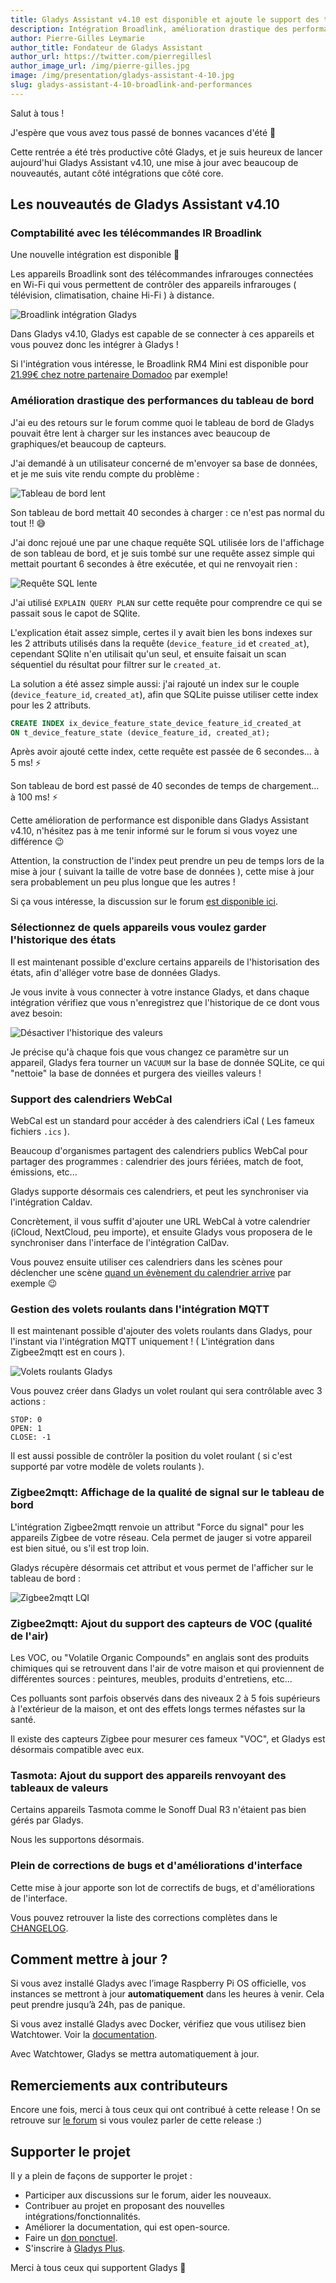 ```yaml
---
title: Gladys Assistant v4.10 est disponible et ajoute le support des télécommandes IR Broadlink
description: Intégration Broadlink, amélioration drastique des performances et nouvelles compatibilités Zigbee
author: Pierre-Gilles Leymarie
author_title: Fondateur de Gladys Assistant
author_url: https://twitter.com/pierregillesl
author_image_url: /img/pierre-gilles.jpg
image: /img/presentation/gladys-assistant-4-10.jpg
slug: gladys-assistant-4-10-broadlink-and-performances
---
```


Salut à tous !

J'espère que vous avez tous passé de bonnes vacances d'été 🙂

Cette rentrée a été très productive côté Gladys, et je suis heureux de lancer aujourd'hui Gladys Assistant v4.10, une mise à jour avec beaucoup de nouveautés, autant côté intégrations que côté core.

<!--truncate-->

## Les nouveautés de Gladys Assistant v4.10

### Comptabilité avec les télécommandes IR Broadlink

Une nouvelle intégration est disponible 🎉

Les appareils Broadlink sont des télécommandes infrarouges connectées en Wi-Fi qui vous permettent de contrôler des appareils infrarouges ( télévision, climatisation, chaine Hi-Fi ) à distance.

![Broadlink intégration Gladys](../../../static/img/articles/fr/gladys-4-10/broadlink.jpg)

Dans Gladys v4.10, Gladys est capable de se connecter à ces appareils et vous pouvez donc les intégrer à Gladys !

Si l'intégration vous intéresse, le Broadlink RM4 Mini est disponible pour [21.99€ chez notre partenaire Domadoo](https://www.domadoo.fr/fr/controle-infrarouge/5592-broadlink-telecommande-universelle-irwifi-rm4-mini-pour-smartphone.html?domid=17) par exemple!

### Amélioration drastique des performances du tableau de bord

J'ai eu des retours sur le forum comme quoi le tableau de bord de Gladys pouvait être lent à charger sur les instances avec beaucoup de graphiques/et beaucoup de capteurs.

J'ai demandé à un utilisateur concerné de m'envoyer sa base de données, et je me suis vite rendu compte du problème :

![Tableau de bord lent](../../../static/img/articles/fr/gladys-4-10/slow-dashboard.jpg)

Son tableau de bord mettait 40 secondes à charger : ce n'est pas normal du tout !! 😅

J'ai donc rejoué une par une chaque requête SQL utilisée lors de l'affichage de son tableau de bord, et je suis tombé sur une requête assez simple qui mettait pourtant 6 secondes à être exécutée, et qui ne renvoyait rien :

![Requête SQL lente](../../../static/img/articles/fr/gladys-4-10/slow-sql-query.jpg)

J'ai utilisé `EXPLAIN QUERY PLAN` sur cette requête pour comprendre ce qui se passait sous le capot de SQlite.

L'explication était assez simple, certes il y avait bien les bons indexes sur les 2 attributs utilisés dans la requête (`device_feature_id` et `created_at`), cependant SQlite n'en utilisait qu'un seul, et ensuite faisait un scan séquentiel du résultat pour filtrer sur le `created_at`.

La solution a été assez simple aussi: j'ai rajouté un index sur le couple (`device_feature_id`, `created_at`), afin que SQLite puisse utiliser cette index pour les 2 attributs.

```sql
CREATE INDEX ix_device_feature_state_device_feature_id_created_at
ON t_device_feature_state (device_feature_id, created_at);
```

Après avoir ajouté cette index, cette requête est passée de 6 secondes... à 5 ms! ⚡

Son tableau de bord est passé de 40 secondes de temps de chargement... à 100 ms! ⚡

Cette amélioration de performance est disponible dans Gladys Assistant v4.10, n'hésitez pas à me tenir informé sur le forum si vous voyez une différence 😉

Attention, la construction de l'index peut prendre un peu de temps lors de la mise à jour ( suivant la taille de votre base de données ), cette mise à jour sera probablement un peu plus longue que les autres !

Si ça vous intéresse, la discussion sur le forum [est disponible ici](https://community.gladysassistant.com/t/probleme-de-performance-sur-dashboard-avec-beaucoup-de-graphiques/7522/6?u=pierre-gilles).

### Sélectionnez de quels appareils vous voulez garder l'historique des états

Il est maintenant possible d'exclure certains appareils de l'historisation des états, afin d'alléger votre base de données Gladys.

Je vous invite à vous connecter à votre instance Gladys, et dans chaque intégration vérifiez que vous n'enregistrez que l'historique de ce dont vous avez besoin:

![Désactiver l'historique des valeurs](../../../static/img/articles/fr/gladys-4-10/keep-state-history.jpg)

Je précise qu'à chaque fois que vous changez ce paramètre sur un appareil, Gladys fera tourner un `VACUUM` sur la base de donnée SQLite, ce qui "nettoie" la base de données et purgera des vieilles valeurs !

### Support des calendriers WebCal

WebCal est un standard pour accéder à des calendriers iCal ( Les fameux fichiers `.ics` ).

Beaucoup d'organismes partagent des calendriers publics WebCal pour partager des programmes : calendrier des jours fériées, match de foot, émissions, etc...

Gladys supporte désormais ces calendriers, et peut les synchroniser via l'intégration Caldav.

Concrètement, il vous suffit d'ajouter une URL WebCal à votre calendrier (iCloud, NextCloud, peu importe), et ensuite Gladys vous proposera de le synchroniser dans l'interface de l'intégration CalDav.

Vous pouvez ensuite utiliser ces calendriers dans les scènes pour déclencher une scène [quand un évènement du calendrier arrive](/fr/docs/scenes/calendar-event-is-coming-trigger/) par exemple 😉

### Gestion des volets roulants dans l'intégration MQTT

Il est maintenant possible d'ajouter des volets roulants dans Gladys, pour l'instant via l'intégration MQTT uniquement ! ( L'intégration dans Zigbee2mqtt est en cours ).

![Volets roulants Gladys](../../../static/img/articles/fr/gladys-4-10/shutters.jpg)

Vous pouvez créer dans Gladys un volet roulant qui sera contrôlable avec 3 actions :

```
STOP: 0
OPEN: 1
CLOSE: -1
```

Il est aussi possible de contrôler la position du volet roulant ( si c'est supporté par votre modèle de volets roulants ).

### Zigbee2mqtt: Affichage de la qualité de signal sur le tableau de bord

L'intégration Zigbee2mqtt renvoie un attribut "Force du signal" pour les appareils Zigbee de votre réseau. Cela permet de jauger si votre appareil est bien situé, ou s'il est trop loin.

Gladys récupère désormais cet attribut et vous permet de l'afficher sur le tableau de bord :

![Zigbee2mqtt LQI](../../../static/img/articles/fr/gladys-4-10/z2m-lqi.jpg)

### Zigbee2mqtt: Ajout du support des capteurs de VOC (qualité de l'air)

Les VOC, ou "Volatile Organic Compounds" en anglais sont des produits chimiques qui se retrouvent dans l'air de votre maison et qui proviennent de différentes sources : peintures, meubles, produits d'entretiens, etc...

Ces polluants sont parfois observés dans des niveaux 2 à 5 fois supérieurs à l'extérieur de la maison, et ont des effets longs termes néfastes sur la santé.

Il existe des capteurs Zigbee pour mesurer ces fameux "VOC", et Gladys est désormais compatible avec eux.

### Tasmota: Ajout du support des appareils renvoyant des tableaux de valeurs

Certains appareils Tasmota comme le Sonoff Dual R3 n'étaient pas bien gérés par Gladys.

Nous les supportons désormais.

### Plein de corrections de bugs et d'améliorations d'interface

Cette mise à jour apporte son lot de correctifs de bugs, et d'améliorations de l'interface.

Vous pouvez retrouver la liste des corrections complètes dans le [CHANGELOG](https://github.com/GladysAssistant/Gladys/releases/tag/v4.10.0).

## Comment mettre à jour ?

Si vous avez installé Gladys avec l’image Raspberry Pi OS officielle, vos instances se mettront à jour **automatiquement** dans les heures à venir. Cela peut prendre jusqu’à 24h, pas de panique.

Si vous avez installé Gladys avec Docker, vérifiez que vous utilisez bien Watchtower. Voir la [documentation](/fr/docs/installation/docker#mise-à-jour-automatique-avec-watchtower).

Avec Watchtower, Gladys se mettra automatiquement à jour.

## Remerciements aux contributeurs

Encore une fois, merci à tous ceux qui ont contribué à cette release ! On se retrouve sur [le forum](https://community.gladysassistant.com/) si vous voulez parler de cette release :)

## Supporter le projet

Il y a plein de façons de supporter le projet :

- Participer aux discussions sur le forum, aider les nouveaux.
- Contribuer au projet en proposant des nouvelles intégrations/fonctionnalités.
- Améliorer la documentation, qui est open-source.
- Faire un [don ponctuel](https://www.buymeacoffee.com/gladysassistant).
- S'inscrire à [Gladys Plus](/fr/plus).

Merci à tous ceux qui supportent Gladys 🙏
